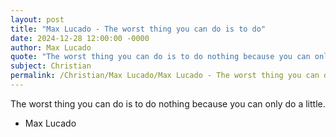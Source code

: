 ```yaml
---
layout: post
title: "Max Lucado - The worst thing you can do is to do"
date: 2024-12-28 12:00:00 -0000
author: Max Lucado
quote: "The worst thing you can do is to do nothing because you can only do a little."
subject: Christian
permalink: /Christian/Max Lucado/Max Lucado - The worst thing you can do is to do
---
```


The worst thing you can do is to do nothing because you can only do a little.

- Max Lucado
